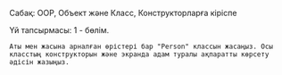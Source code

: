 Сабақ:  OOP, Объект және Класс, Конструкторларға кіріспе

Үй тапсырмасы: 1 - бөлім.

    Аты мен жасына арналған өрістері бар "Person" классын жасаңыз. Осы класстың конструкторын және экранда адам туралы ақпаратты көрсету әдісін жазыңыз.